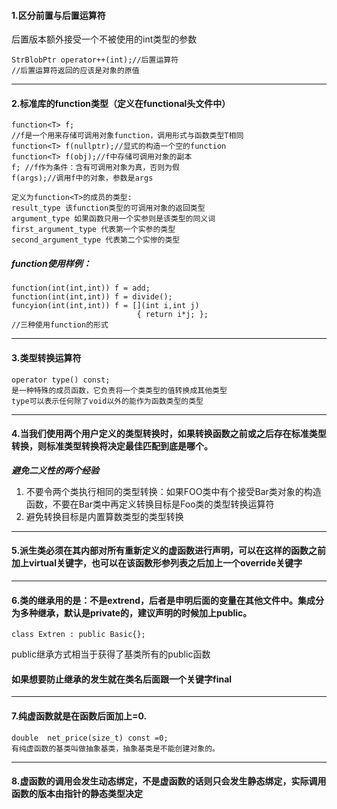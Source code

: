 #### 1.区分前置与后置运算符
后置版本额外接受一个不被使用的int类型的参数
```
StrBlobPtr operator++(int);//后置运算符
//后置运算符返回的应该是对象的原值
```
----
#### 2.标准库的function类型（定义在functional头文件中）

	function<T> f;
	//f是一个用来存储可调用对象function，调用形式与函数类型T相同
	function<T> f(nullptr);//显式的构造一个空的function
	function<T> f(obj);//f中存储可调用对象的副本
	f; //f作为条件：含有可调用对象为真，否则为假
	f(args);//调用f中的对象，参数是args

	定义为function<T>的成员的类型:
	result_type 该function类型的可调用对象的返回类型
	argument_type 如果函数只用一个实参则是该类型的同义词
	first_argument_type 代表第一个实参的类型
	second_argument_type 代表第二个实惨的类型
##### function使用样例：
	function(int(int,int)) f = add;
	function(int(int,int)) f = divide();
	funcyion(int(int,int)) f = [](int i,int j)
								{ return i*j; };
	//三种使用function的形式

----
#### 3.类型转换运算符
	operator type() const;
	是一种特殊的成员函数，它负责将一个类类型的值转换成其他类型
	type可以表示任何除了void以外的能作为函数类型的类型
----
#### 4.当我们使用两个用户定义的类型转换时，如果转换函数之前或之后存在标准类型转换，则标准类型转换将决定最佳匹配到底是哪个。
***避免二义性的两个经验***
1. 不要令两个类执行相同的类型转换：如果FOO类中有个接受Bar类对象的构造函数，不要在Bar类中再定义转换目标是Foo类的类型转换运算符
2. 避免转换目标是内置算数类型的类型转换
----
#### 5.派生类必须在其内部对所有重新定义的虚函数进行声明，可以在这样的函数之前加上virtual关键字，也可以在该函数形参列表之后加上一个override关键字
----
#### 6.类的继承用的是：不是extrend，后者是申明后面的变量在其他文件中。集成分为多种继承，默认是private的，建议声明的时候加上public。
	class Extren : public Basic{};
public继承方式相当于获得了基类所有的public函数

#### 如果想要防止继承的发生就在类名后面跟一个关键字final
----
#### 7.纯虚函数就是在函数后面加上=0.
	double	net_price(size_t) const =0;
	有纯虚函数的基类叫做抽象基类，抽象基类是不能创建对象的。
----
#### 8.虚函数的调用会发生动态绑定，不是虚函数的话则只会发生静态绑定，实际调用函数的版本由指针的静态类型决定

